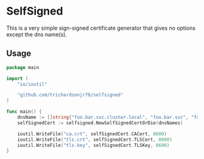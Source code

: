 # SelfSigned

This is a very simple sign-signed certificate generator that gives no options except the dns name(s).

## Usage

```go
package main

import (
	"io/ioutil"

	"github.com/trichardsonjr78/selfsigned"
)

func main() {
    dnsName := []string{"foo.bar.svc.cluster.local", "foo.bar.svc", "foo.bar"}
	selfSignedCert := selfsigned.NewSelfSignedCertOrDie(dnsNames)

	ioutil.WriteFile("ca.crt", selfSignedCert.CACert, 0600)
	ioutil.WriteFile("tls.crt", selfSignedCert.TLSCert, 0600)
	ioutil.WriteFile("tls.key", selfSignedCert.TLSKey, 0600)
}
```
